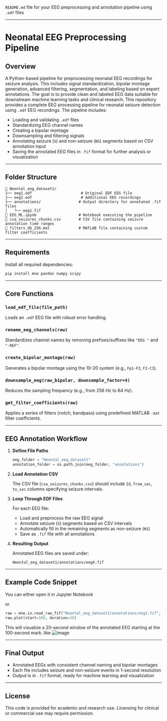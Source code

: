 `README.md` file for your EEG preprocessing and annotation pipeline using `.edf` files

---


# Neonatal EEG Preprocessing  Pipeline

## Overview

A Python-based pipeline for preprocessing neonatal EEG recordings for seizure analysis. This includes signal standardization, bipolar montage generation, advanced filtering, segmentation, and labeling based on expert annotations. The goal is to provide clean and labeled EEG data suitable for downstream machine learning tasks and clinical research. This repository provides a complete EEG processing pipeline for neonatal seizure detection using `.edf` EEG recordings. The pipeline includes:

- Loading and validating `.edf` files
- Standardizing EEG channel names
- Creating a bipolar montage
- Downsampling and filtering signals
- Annotating seizure (`S`) and non-seizure (`NS`) segments based on CSV annotation input
- Saving the annotated EEG files in `.fif` format for further analysis or visualization

---

## Folder Structure

```plaintext
📁 Neontal_eeg_dataset1/
├── eeg1.edf                      # Original EDF EEG file
├── eeg2.edf                      # Additional EEG recordings
├── annotations/                 # Output directory for annotated .fif files
│   └── eeg1.fif
📄 EEG_ML.ipynb                   # Notebook executing the pipeline
📄 csa_seizures_chunks.csv        # CSV file containing seizure annotation time ranges
📄 filters_db_256.mat             # MATLAB file containing custom filter coefficients
````

---

## Requirements

Install all required dependencies:

```bash
pip install mne pandas numpy scipy
```

---

## Core Functions

### `load_edf_file(file_path)`

Loads an `.edf` EEG file with robust error handling.

### `rename_eeg_channels(raw)`

Standardizes channel names by removing prefixes/suffixes like `"EEG "` and `"-REF"`.

### `create_bipolar_montage(raw)`

Generates a bipolar montage using the 10–20 system (e.g., `Fp1-F3`, `F3-C3`).

### `downsample_eeg(raw_bipolar, downsample_factor=4)`

Reduces the sampling frequency (e.g., from 256 Hz to 64 Hz).

### `get_filter_coefficients(raw)`

Applies a series of filters (notch, bandpass) using predefined MATLAB `.mat` filter coefficients.

---

## EEG Annotation Workflow

1. **Define File Paths**

   ```python
   eeg_folder = "Neontal_eeg_dataset1"
   annotation_folder = os.path.join(eeg_folder, "annotations")
   ```

2. **Load Annotation CSV**

   The CSV file (`csa_seizures_chunks.csv`) should include `Id`, `from_sec`, `to_sec` columns specifying seizure intervals.

3. **Loop Through EDF Files**

   For each EEG file:

   * Load and preprocess the raw EEG signal
   * Annotate seizure (`S`) segments based on CSV intervals
   * Automatically fill in the remaining segments as non-seizure (`NS`)
   * Save as `.fif` file with all annotations

4. **Resulting Output**

   Annotated EEG files are saved under:

   ```
   Neontal_eeg_dataset1/annotations/eegX.fif
   ```

---

## Example Code Snippet

You can either open it in Jupyter Notebook

or 


```python
raw = mne.io.read_raw_fif("Neontal_eeg_dataset1/annotations/eeg1.fif", preload=True)
raw.plot(start=100, duration=20)
```

This will visualize a 20-second window of the annotated EEG starting at the 100-second mark. like
![image](https://github.com/user-attachments/assets/adc6cb5e-15f5-4a40-b194-0a614a4cd91a)

---

## Final Output

* Annotated EEGs with consistent channel naming and bipolar montages
* Each file includes seizure and non-seizure events in 1-second resolution
* Output is in `.fif` format, ready for  machine learning and visualization

---

## License

This code is provided for academic and research use. Licensing for clinical or commercial use may require permission.

